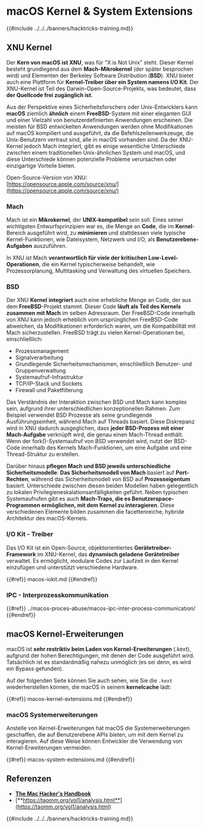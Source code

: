 # macOS Kernel & System Extensions

{{#include ../../../banners/hacktricks-training.md}}

## XNU Kernel

Der **Kern von macOS ist XNU**, was für "X is Not Unix" steht. Dieser Kernel besteht grundlegend aus dem **Mach-Mikrokernel** (der später besprochen wird) und Elementen der Berkeley Software Distribution (**BSD**). XNU bietet auch eine Plattform für **Kernel-Treiber über ein System namens I/O Kit**. Der XNU-Kernel ist Teil des Darwin-Open-Source-Projekts, was bedeutet, dass **der Quellcode frei zugänglich ist**.

Aus der Perspektive eines Sicherheitsforschers oder Unix-Entwicklers kann **macOS** ziemlich **ähnlich** einem **FreeBSD**-System mit einer eleganten GUI und einer Vielzahl von benutzerdefinierten Anwendungen erscheinen. Die meisten für BSD entwickelten Anwendungen werden ohne Modifikationen auf macOS kompiliert und ausgeführt, da die Befehlszeilenwerkzeuge, die Unix-Benutzern vertraut sind, alle in macOS vorhanden sind. Da der XNU-Kernel jedoch Mach integriert, gibt es einige wesentliche Unterschiede zwischen einem traditionellen Unix-ähnlichen System und macOS, und diese Unterschiede können potenzielle Probleme verursachen oder einzigartige Vorteile bieten.

Open-Source-Version von XNU: [https://opensource.apple.com/source/xnu/](https://opensource.apple.com/source/xnu/)

### Mach

Mach ist ein **Mikrokernel**, der **UNIX-kompatibel** sein soll. Eines seiner wichtigsten Entwurfsprinzipien war es, die Menge an **Code**, die im **Kernel**-Bereich ausgeführt wird, zu **minimieren** und stattdessen viele typische Kernel-Funktionen, wie Dateisystem, Netzwerk und I/O, als **Benutzerebene-Aufgaben** auszuführen.

In XNU ist Mach **verantwortlich für viele der kritischen Low-Level-Operationen**, die ein Kernel typischerweise behandelt, wie Prozessorplanung, Multitasking und Verwaltung des virtuellen Speichers.

### BSD

Der XNU **Kernel** **integriert** auch eine erhebliche Menge an Code, der aus dem **FreeBSD**-Projekt stammt. Dieser Code **läuft als Teil des Kernels zusammen mit Mach** im selben Adressraum. Der FreeBSD-Code innerhalb von XNU kann jedoch erheblich vom ursprünglichen FreeBSD-Code abweichen, da Modifikationen erforderlich waren, um die Kompatibilität mit Mach sicherzustellen. FreeBSD trägt zu vielen Kernel-Operationen bei, einschließlich:

- Prozessmanagement
- Signalverarbeitung
- Grundlegende Sicherheitsmechanismen, einschließlich Benutzer- und Gruppenverwaltung
- Systemaufruf-Infrastruktur
- TCP/IP-Stack und Sockets
- Firewall und Paketfilterung

Das Verständnis der Interaktion zwischen BSD und Mach kann komplex sein, aufgrund ihrer unterschiedlichen konzeptionellen Rahmen. Zum Beispiel verwendet BSD Prozesse als seine grundlegende Ausführungseinheit, während Mach auf Threads basiert. Diese Diskrepanz wird in XNU dadurch ausgeglichen, dass **jeder BSD-Prozess mit einer Mach-Aufgabe** verknüpft wird, die genau einen Mach-Thread enthält. Wenn der fork()-Systemaufruf von BSD verwendet wird, nutzt der BSD-Code innerhalb des Kernels Mach-Funktionen, um eine Aufgabe und eine Thread-Struktur zu erstellen.

Darüber hinaus **pflegen Mach und BSD jeweils unterschiedliche Sicherheitsmodelle**: **Das Sicherheitsmodell von Mach** basiert auf **Port-Rechten**, während das Sicherheitsmodell von BSD auf **Prozesseigentum** basiert. Unterschiede zwischen diesen beiden Modellen haben gelegentlich zu lokalen Privilegieneskalationsanfälligkeiten geführt. Neben typischen Systemaufrufen gibt es auch **Mach-Traps, die es Benutzerspace-Programmen ermöglichen, mit dem Kernel zu interagieren**. Diese verschiedenen Elemente bilden zusammen die facettenreiche, hybride Architektur des macOS-Kernels.

### I/O Kit - Treiber

Das I/O Kit ist ein Open-Source, objektorientiertes **Gerätetreiber-Framework** im XNU-Kernel, das **dynamisch geladene Gerätetreiber** verwaltet. Es ermöglicht, modulare Codes zur Laufzeit in den Kernel einzufügen und unterstützt verschiedene Hardware.

{{#ref}}
macos-iokit.md
{{#endref}}

### IPC - Interprozesskommunikation

{{#ref}}
../macos-proces-abuse/macos-ipc-inter-process-communication/
{{#endref}}

## macOS Kernel-Erweiterungen

macOS ist **sehr restriktiv beim Laden von Kernel-Erweiterungen** (.kext), aufgrund der hohen Berechtigungen, mit denen der Code ausgeführt wird. Tatsächlich ist es standardmäßig nahezu unmöglich (es sei denn, es wird ein Bypass gefunden).

Auf der folgenden Seite können Sie auch sehen, wie Sie die `.kext` wiederherstellen können, die macOS in seinem **kernelcache** lädt:

{{#ref}}
macos-kernel-extensions.md
{{#endref}}

### macOS Systemerweiterungen

Anstelle von Kernel-Erweiterungen hat macOS die Systemerweiterungen geschaffen, die auf Benutzerebene APIs bieten, um mit dem Kernel zu interagieren. Auf diese Weise können Entwickler die Verwendung von Kernel-Erweiterungen vermeiden.

{{#ref}}
macos-system-extensions.md
{{#endref}}

## Referenzen

- [**The Mac Hacker's Handbook**](https://www.amazon.com/-/es/Charlie-Miller-ebook-dp-B004U7MUMU/dp/B004U7MUMU/ref=mt_other?_encoding=UTF8&me=&qid=)
- [**https://taomm.org/vol1/analysis.html**](https://taomm.org/vol1/analysis.html)

{{#include ../../../banners/hacktricks-training.md}}
